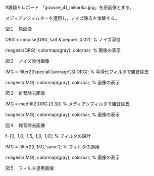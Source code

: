 #課題９レポート
「gravure_41_mikarika.jpg」を原画像とする。

メディアンフィルターを適用し，ノイズ除去を体験する。

図１　原画像

ORG = imnoise(ORG,'salt & pepper',0.02); % ノイズ添付

imagesc(ORG); colormap(gray); colorbar; % 画像の表示

図２　ノイズ添付画像

IMG = filter2(fspecial('average',3),ORG); % 平滑化フィルタで雑音除去

imagesc(IMG); colormap(gray); colorbar; % 画像の表示

図３　雑音除去画像

IMG = medfilt2(ORG,[3 3]); % メディアンフィルタで雑音除去

imagesc(IMG); colormap(gray); colorbar; % 画像の表示

図４　雑音除去画像

f=[0,-1,0;-1,5,-1;0,-1,0]; % フィルタの設計

IMG = filter2(f,IMG,'same'); % フィルタの適用

imagesc(IMG); colormap(gray); colorbar; % 画像の表示

図５　フィルタ適用画像
